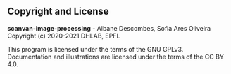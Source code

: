 ## Copyright and License

**scanvan-image-processing** - Albane Descombes, Sofia Ares Oliveira <br >
Copyright (c) 2020-2021 DHLAB, EPFL

This program is licensed under the terms of the GNU GPLv3. Documentation and illustrations are licensed under the terms of the CC BY 4.0.

